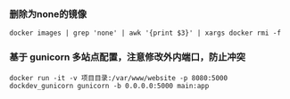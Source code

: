 ### 删除为none的镜像
```
docker images | grep 'none' | awk '{print $3}' | xargs docker rmi -f
```

###  基于 gunicorn 多站点配置，注意修改外内端口，防止冲突
```
docker run -it -v 项目目录:/var/www/website -p 8080:5000  dockdev_gunicorn gunicorn -b 0.0.0.0:5000 main:app
```